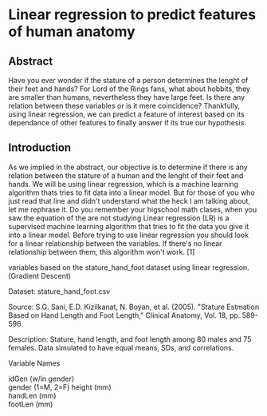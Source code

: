 # Linear regression to predict features of human anatomy
## Abstract
Have you ever wonder if the stature of a person determines the lenght of their feet and hands? For Lord of the Rings fans, what about hobbits, they are smaller than humans, nevertheless they have large feet. Is there any relation between these variables or is it mere coincidence? Thankfully, using linear regression, we can predict a feature of interest based on its dependance of other features to finally answer if its true our hypothesis. 
## Introduction
As we implied in the abstract, our objective is to determine if there is any relation between the stature of a human and the lenght of their feet and hands.
We will be using linear regression, which is a machine learning algorithm thats tries to fit data into a linear model. But for those of you who just read that line and didn't understand what the heck I am talking about, let me rephrase it. Do you remember your higschool math clases, when you saw the equation of the are not studying 
Linear regression (LR) is a supervised machine learning algorithm that tries to fit the data you give it into a linear model. Before trying to use linear regression you should look for a linear relationship between the variables. If there's no linear relationship between them, this algorithm won't work. [1]


variables based on the stature_hand_foot dataset using linear regression. (Gradient Descent)


Dataset:  stature_hand_foot.csv


Source: S.G. Sani, E.D. Kizilkanat, N. Boyan, et al. (2005).
"Stature Estmation Based on Hand Length and Foot Length," Clinical
Anatomy, Vol. 18, pp. 589-596.


Description: Stature, hand length, and foot length among 80 males and 75 females.
Data simulated to have equal means, SDs, and correlations.


Variable Names

idGen  (w/in gender)  
gender       (1=M, 2=F)
height   (mm)  
handLen (mm)   
footLen (mm)  
